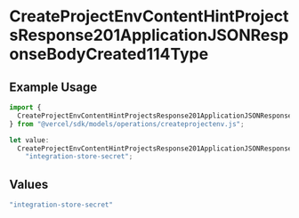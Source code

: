 # CreateProjectEnvContentHintProjectsResponse201ApplicationJSONResponseBodyCreated114Type

## Example Usage

```typescript
import {
  CreateProjectEnvContentHintProjectsResponse201ApplicationJSONResponseBodyCreated114Type,
} from "@vercel/sdk/models/operations/createprojectenv.js";

let value:
  CreateProjectEnvContentHintProjectsResponse201ApplicationJSONResponseBodyCreated114Type =
    "integration-store-secret";
```

## Values

```typescript
"integration-store-secret"
```
